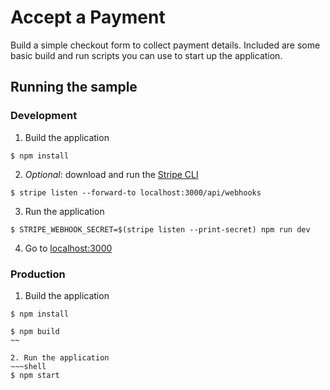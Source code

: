 # Accept a Payment

Build a simple checkout form to collect payment details. Included are some basic
build and run scripts you can use to start up the application.

## Running the sample

### Development
1. Build the application
~~~shell
$ npm install
~~~

2. _Optional_: download and run the [Stripe CLI](https://stripe.com/docs/stripe-cli)
~~~shell
$ stripe listen --forward-to localhost:3000/api/webhooks
~~~

3. Run the application
~~~shell
$ STRIPE_WEBHOOK_SECRET=$(stripe listen --print-secret) npm run dev
~~~

4. Go to [localhost:3000](http://localhost:3000)

### Production
1. Build the application
~~~shell
$ npm install

$ npm build
~~

2. Run the application
~~~shell
$ npm start
~~~
